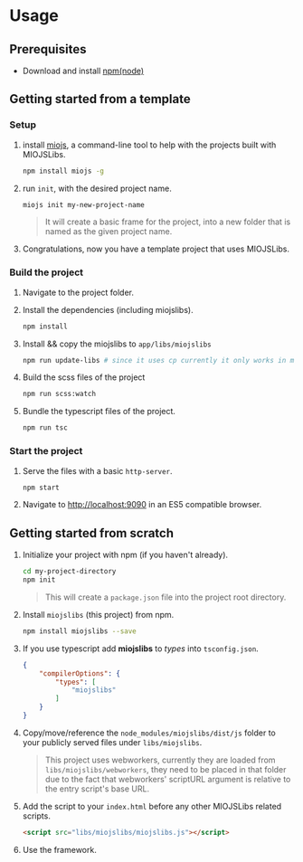 # Usage

## Prerequisites

* Download and install [npm(node)](https://nodejs.org/en/download/)

## Getting started from a template

### Setup

1. install [miojs](https://www.npmjs.com/package/miojs), a command-line tool to help with the projects built with MIOJSLibs.

   ```bash
   npm install miojs -g
   ```

1. run `init`, with the desired project name.

   ```bash
   miojs init my-new-project-name
   ```

   >It will create a basic frame for the project, into a new folder that is named as the given project name.

1. Congratulations, now you have a template project that uses MIOJSLibs.

### Build the project

1. Navigate to the project folder.
1. Install the dependencies (including miojslibs).

   ```bash
   npm install
   ```

1. Install && copy the miojslibs to `app/libs/miojslibs`

   ```bash
   npm run update-libs # since it uses cp currently it only works in mac||linux
   ```

1. Build the scss files of the project

   ```bash
   npm run scss:watch
   ```

1. Bundle the typescript files of the project.

   ```bash
   npm run tsc
   ```

### Start the project

1. Serve the files with a basic `http-server`.

   ```bash
   npm start
   ```

1. Navigate to [http://localhost:9090](http://localhost:9090) in an ES5 compatible browser.

## Getting started from scratch

1. Initialize your project with npm (if you haven't already).

   ```bash
   cd my-project-directory
   npm init
   ```

   > This will create a `package.json` file into the project root directory.
1. Install `miojslibs` (this project) from npm.

   ```bash
   npm install miojslibs --save
   ```

1. If you use typescript add **miojslibs** to *types* into `tsconfig.json`.

    ```json
    {
        "compilerOptions": {
            "types": [
                "miojslibs"
            ]
        }
    }
    ```
1. Copy/move/reference the `node_modules/miojslibs/dist/js` folder to your publicly served files under `libs/miojslibs`.
   > This project uses webworkers, currently they are loaded from `libs/miojslibs/webworkers`, they need to be placed in that folder due to the fact that webworkers' scriptURL argument is relative to the entry script's base URL.
1. Add the script to your `index.html` before any other MIOJSLibs related scripts.

    ```html
    <script src="libs/miojslibs/miojslibs.js"></script>
    ```

1. Use the framework.
